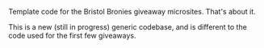 Template code for the Bristol Bronies giveaway microsites. That's about it.

This is a new (still in progress) generic codebase, and is different to the code used for the first few giveaways. 
